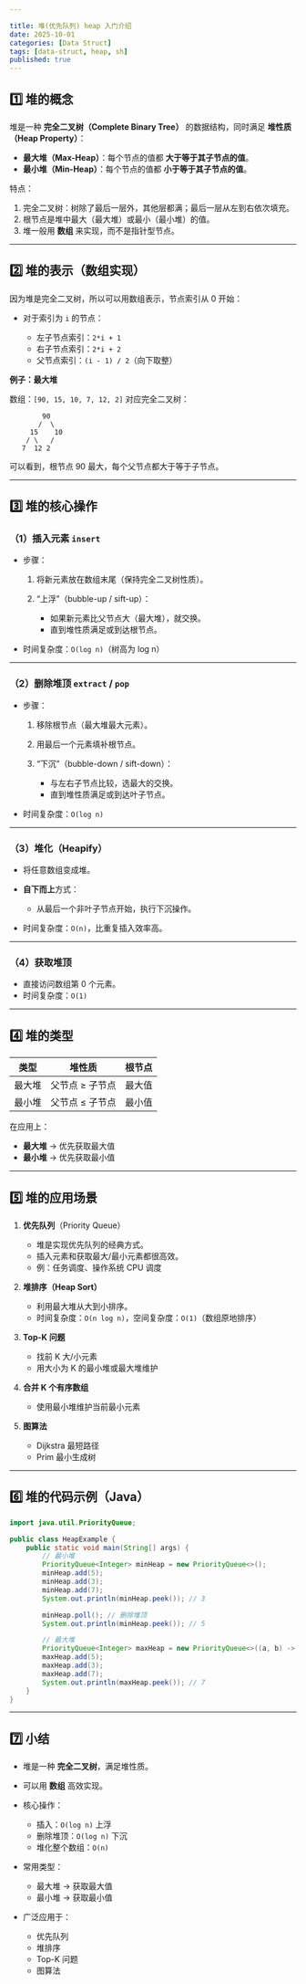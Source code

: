 ```yaml
---

title: 堆(优先队列) heap 入门介绍
date: 2025-10-01
categories: [Data Struct]
tags: [data-struct, heap, sh]
published: true
---
```


## 1️⃣ 堆的概念

堆是一种 **完全二叉树（Complete Binary Tree）** 的数据结构，同时满足 **堆性质（Heap Property）**：

* **最大堆（Max-Heap）**：每个节点的值都 **大于等于其子节点的值**。
* **最小堆（Min-Heap）**：每个节点的值都 **小于等于其子节点的值**。

特点：

1. 完全二叉树：树除了最后一层外，其他层都满；最后一层从左到右依次填充。
2. 根节点是堆中最大（最大堆）或最小（最小堆）的值。
3. 堆一般用 **数组** 来实现，而不是指针型节点。

---

## 2️⃣ 堆的表示（数组实现）

因为堆是完全二叉树，所以可以用数组表示，节点索引从 0 开始：

* 对于索引为 `i` 的节点：

  * 左子节点索引：`2*i + 1`
  * 右子节点索引：`2*i + 2`
  * 父节点索引：`(i - 1) / 2`（向下取整）

**例子：最大堆**

数组：`[90, 15, 10, 7, 12, 2]`
对应完全二叉树：

```
        90
       /  \
     15    10
    / \   /
   7  12 2
```

可以看到，根节点 90 最大，每个父节点都大于等于子节点。

---

## 3️⃣ 堆的核心操作

### （1）插入元素 `insert`

* 步骤：

  1. 将新元素放在数组末尾（保持完全二叉树性质）。
  2. “上浮”（bubble-up / sift-up）：

     * 如果新元素比父节点大（最大堆），就交换。
     * 直到堆性质满足或到达根节点。
* 时间复杂度：`O(log n)`（树高为 log n）

---

### （2）删除堆顶 `extract` / `pop`

* 步骤：

  1. 移除根节点（最大堆最大元素）。
  2. 用最后一个元素填补根节点。
  3. “下沉”（bubble-down / sift-down）：

     * 与左右子节点比较，选最大的交换。
     * 直到堆性质满足或到达叶子节点。
* 时间复杂度：`O(log n)`

---

### （3）堆化（Heapify）

* 将任意数组变成堆。
* **自下而上**方式：

  * 从最后一个非叶子节点开始，执行下沉操作。
* 时间复杂度：`O(n)`，比重复插入效率高。

---

### （4）获取堆顶

* 直接访问数组第 0 个元素。
* 时间复杂度：`O(1)`

---

## 4️⃣ 堆的类型

| 类型  | 堆性质       | 根节点 |
| --- | --------- | --- |
| 最大堆 | 父节点 ≥ 子节点 | 最大值 |
| 最小堆 | 父节点 ≤ 子节点 | 最小值 |

在应用上：

* **最大堆** → 优先获取最大值
* **最小堆** → 优先获取最小值

---

## 5️⃣ 堆的应用场景

1. **优先队列**（Priority Queue）

   * 堆是实现优先队列的经典方式。
   * 插入元素和获取最大/最小元素都很高效。
   * 例：任务调度、操作系统 CPU 调度

2. **堆排序（Heap Sort）**

   * 利用最大堆从大到小排序。
   * 时间复杂度：`O(n log n)`，空间复杂度：`O(1)`（数组原地排序）

3. **Top-K 问题**

   * 找前 K 大/小元素
   * 用大小为 K 的最小堆或最大堆维护

4. **合并 K 个有序数组**

   * 使用最小堆维护当前最小元素

5. **图算法**

   * Dijkstra 最短路径
   * Prim 最小生成树

---

## 6️⃣ 堆的代码示例（Java）

```java
import java.util.PriorityQueue;

public class HeapExample {
    public static void main(String[] args) {
        // 最小堆
        PriorityQueue<Integer> minHeap = new PriorityQueue<>();
        minHeap.add(5);
        minHeap.add(3);
        minHeap.add(7);
        System.out.println(minHeap.peek()); // 3

        minHeap.poll(); // 删除堆顶
        System.out.println(minHeap.peek()); // 5

        // 最大堆
        PriorityQueue<Integer> maxHeap = new PriorityQueue<>((a, b) -> b - a);
        maxHeap.add(5);
        maxHeap.add(3);
        maxHeap.add(7);
        System.out.println(maxHeap.peek()); // 7
    }
}
```

---

## 7️⃣ 小结

* 堆是一种 **完全二叉树**，满足堆性质。
* 可以用 **数组** 高效实现。
* 核心操作：

  * 插入：`O(log n)` 上浮
  * 删除堆顶：`O(log n)` 下沉
  * 堆化整个数组：`O(n)`
* 常用类型：

  * 最大堆 → 获取最大值
  * 最小堆 → 获取最小值
* 广泛应用于：

  * 优先队列
  * 堆排序
  * Top-K 问题
  * 图算法

